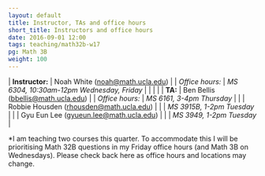```yaml
---
layout: default
title: Instructor, TAs and office hours
short_title: Instructors and office hours
date: 2016-09-01 12:00
tags: teaching/math32b-w17
pg: Math 3B
weight: 100
---
```




| __Instructor:__ | Noah White (<a href="mailto:noah@math.ucla.edu">noah@math.ucla.edu</a>)              |
| _Office hours:_ | _MS 6304, 10:30am-12pm Wednesday, Friday_                                       |
|                 |                                                                                      |
| __TA:__         | Ben Bellis (<a href="mailto:bbellis@math.ucla.edu">bbellis@math.ucla.edu</a>)          |
| _Office hours:_ | _MS 6161, 3-4pm Thursday_                                                                |
|                 | Robbie Housden (<a href="mailto:rhousden@math.ucla.edu">rhousden@math.ucla.edu</a>)  |
|                 | _MS 3915B, 1-2pm Tuesday_                                                             |
|                 | Gyu Eun Lee (<a href="mailto:gyueun.lee@math.ucla.edu">gyueun.lee@math.ucla.edu</a>) |
|                 | _MS 3949, 1-2pm Tuesday_                                                             |


*I am teaching two courses this quarter. To accommodate this I will be prioritising Math 32B questions in my Friday office hours (and Math 3B on Wednesdays). Please check back here as office hours and locations may change.
